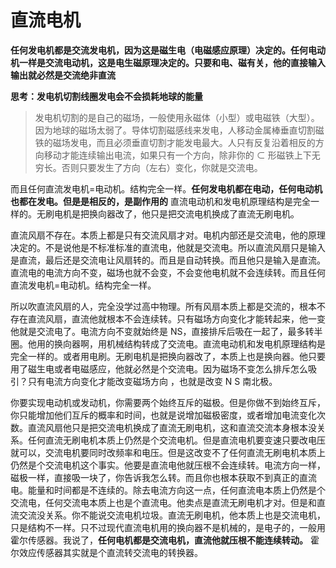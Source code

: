 # 直流电机

**任何发电机都是交流发电机，因为这是磁生电（电磁感应原理）决定的。任何电动机一样是交流电动机，这是电生磁原理决定的。只要和电、磁有关，他的直接输入输出就必然是交流绝非直流**

**思考：发电机切割线圈发电会不会损耗地球的能量**

>发电机切割的是自己的磁场，一般使用永磁体（小型）或电磁铁（大型）。因为地球的磁场太弱了。导体切割磁感线来发电，人移动金属棒垂直切割磁铁的磁场发电，而且必须垂直切割才能发电最大。人只有反复沿着相反的方向移动才能连续输出电流，如果只有一个方向，除非你的 ⊂ 形磁铁上下无穷长。否则只要发生了方向（左右）变化，你就是交流电。

而且任何直流发电机=电动机。结构完全一样。**任何发电机都在电动，任何电动机也都在发电。但是是相反的，是副作用的** 直流电动机和发电机原理结构是完全一样的。无刷电机是把换向器改了，他只是把交流电机换成了直流无刷电机。


直流风扇不存在。本质上都是只有交流风扇才对。电机内部还是交流电，他的原理决定的。不是说他是不标准标准的直流电，他就是交流电。所以直流风扇只是输入是直流，最后还是交流电让风扇转的。而且是自动转换。而且他只是输入是直流。直流电的电流方向不变，磁场也就不会变，不会变他电机就不会连续转。而且任何直流发电机=电动机。结构完全一样。

所以吹直流风扇的人，完全没学过高中物理。所有风扇本质上都是交流的，根本不存在直流风扇，直流他就根本不会连续转。只有磁场方向变化才能转起来，他一变他就是交流电了。电流方向不变就始终是 NS，直接排斥后吸在一起了，最多转半圈。他用的换向器啊，用机械结构转成了交流电。直流电动机和发电机原理结构是完全一样的。或者用电刷。无刷电机是把换向器改了，本质上也是换向器。他只要用了磁生电或者电磁感应，他就必然是个交流电。因为磁场不变怎么排斥怎么吸引？只有电流方向变化才能改变磁场方向
，也就是改变 N S 南北极。

你要实现电动机或发动机，你需要两个始终互斥的磁极。但是你做不到始终互斥，你只能增加他们互斥的概率和时间，也就是说增加磁极密度，或者增加电流变化次数。直流风扇他只是把交流电机换成了直流无刷电机，这和直流交流本身根本没关系。任何直流无刷电机本质上仍然是个交流电机。但是直流电机要变速只要改电压就可以，交流电机要同时改频率和电压。但是这改变不了任何直流无刷电机本质上仍然是个交流电机这个事实。他要是直流电他就压根不会连续转。电流方向一样，磁极一样，直接吸一块了，你告诉我怎么转。而且你也根本获取不到真正的直流电。能量和时间都是不连续的。除去电流方向这一点，任何直流电本质上仍然是个交流电，任何交流电本质上也是个直流电。他卖点是直流无刷电机才对。但是和直流交流没关系。你不能说交流电机垃圾。直流无刷电机，他本质上也是交流电机，只是结构不一样。只不过现代直流电机用的换向器不是机械的，是电子的，一般用霍尔传感器。我说了，**任何电机都是交流电机，直流他就压根不能连续转动。** 霍尔效应传感器其实就是个直流转交流电的转换器。
